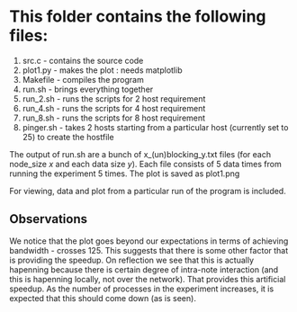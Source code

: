 # This folder contains the following files:
1. src.c - contains the source code
2. plot1.py - makes the plot : needs matplotlib
3. Makefile - compiles the program
4. run.sh - brings everything together
5. run\_2.sh - runs the scripts for 2 host requirement 
6. run\_4.sh - runs the scripts for 4 host requirement 
7. run\_8.sh - runs the scripts for 8 host requirement 
8. pinger.sh - takes 2 hosts starting from a particular host (currently set to 25) to create the hostfile

The output of run.sh are a bunch of x\_(un)blocking\_y.txt files (for each
node\_size _x_ and each data size _y_). Each file consists of 5 data times from
running the experiment 5 times. The plot is saved as plot1.png

For viewing, data and plot from a particular run of the program is included. 

## Observations

We notice that the plot goes beyond our expectations in terms of achieving
bandwidth - crosses 125. This suggests that there is some other factor that is
providing the speedup. On reflection we see that this is actually hapenning
because there is certain degree of intra-note interaction (and this is hapenning
locally, not over the network). That provides this artificial speedup. As the
number of processes in the experiment increases, it is expected that this should
come down (as is seen).
